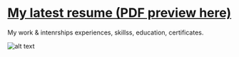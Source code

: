 # [My latest resume (PDF preview here)](https://github.com/jovana-marceta/resume/raw/master/JovanaMar%C4%8DetaResume.pdf) 

My work & intenrships experiences, skillss, education, certificates.

![alt text](https://i.imgur.com/sZnZLsx.jpg)
